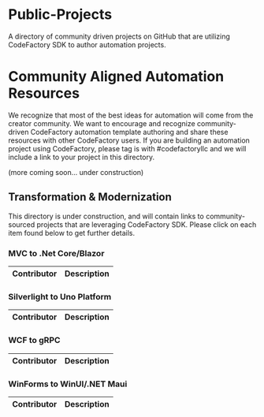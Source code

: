 # Public-Projects
A directory of community driven projects on GitHub that are utilizing CodeFactory SDK to author automation projects. 

# Community Aligned Automation Resources
We recognize that most of the best ideas for automation will come from the creator community. We want to encourage and recognize community-driven CodeFactory automation template authoring and share these resources with other CodeFactory users. If you are building an automation project using CodeFactory, please tag is with #codefactoryllc and we will include a link to your project in this directory.

(more coming soon... under construction)

## Transformation & Modernization
This directory is under construction, and will contain links to community-sourced projects that are leveraging CodeFactory SDK.  Please click on each item found below to get further details.

### MVC to .Net Core/Blazor
Contributor | Description 
-----|------- 

### Silverlight to Uno Platform
Contributor | Description 
-----|-------

### WCF to gRPC
Contributor | Description 
-----|-------

### WinForms to WinUI/.NET Maui 
Contributor | Description 
-----|-------
